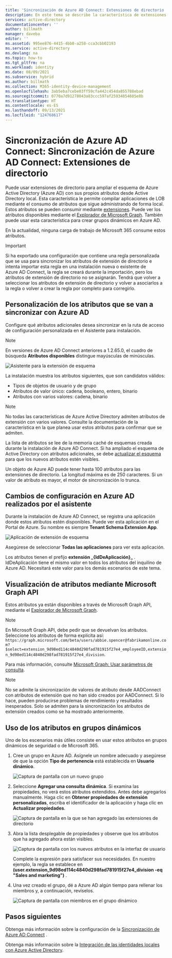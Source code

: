 ```yaml
---
title: 'Sincronización de Azure AD Connect: Extensiones de directorio | Microsoft Docs'
description: En este tema se describe la característica de extensiones de directorio en Azure AD Connect.
services: active-directory
documentationcenter: ''
author: billmath
manager: daveba
editor: ''
ms.assetid: 995ee876-4415-4bb0-a258-cca3cbb02193
ms.service: active-directory
ms.devlang: na
ms.topic: how-to
ms.tgt_pltfrm: na
ms.workload: identity
ms.date: 08/09/2021
ms.subservice: hybrid
ms.author: billmath
ms.collection: M365-identity-device-management
ms.openlocfilehash: 3ab5eba7cebe03ff59cfa442c454da855788ebad
ms.sourcegitcommit: 0770a7d91278043a83ccc597af25934854605e8b
ms.translationtype: HT
ms.contentlocale: es-ES
ms.lasthandoff: 09/13/2021
ms.locfileid: "124768617"
---
```

# <a name="azure-ad-connect-sync-directory-extensions"></a>Sincronización de Azure AD Connect: Sincronización de Azure AD Connect: Extensiones de directorio
Puede usar extensiones de directorio para ampliar el esquema de Azure Active Directory (Azure AD) con sus propios atributos desde Active Directory local. Esta característica le permite compilar aplicaciones de LOB mediante el consumo de atributos que sigue administrando de forma local. Estos atributos se pueden consumir mediante [extensiones](/graph/extensibility-overview
). Puede ver los atributos disponibles mediante el [Explorador de Microsoft Graph](https://developer.microsoft.com/graph/graph-explorer). También puede usar esta característica para crear grupos dinámicos en Azure AD.

En la actualidad, ninguna carga de trabajo de Microsoft 365 consume estos atributos.

>[!IMPORTANT]
>Si ha exportado una configuración que contiene una regla personalizada que se usa para sincronizar los atributos de extensión de directorio e intenta importar esta regla en una instalación nueva o existente de Azure AD Connect, la regla se creará durante la importación, pero los atributos de extensión de directorio no se asignarán.  Tendrá que volver a seleccionar los atributos de extensión de directorio y volver a asociarlos a la regla o volver a crear la regla por completo para corregirlo.

## <a name="customize-which-attributes-to-synchronize-with-azure-ad"></a>Personalización de los atributos que se van a sincronizar con Azure AD

Configure qué atributos adicionales desea sincronizar en la ruta de acceso de configuración personalizada en el Asistente para instalación.

> [!NOTE]
> En versiones de Azure AD Connect anteriores a 1.2.65.0, el cuadro de búsqueda **Atributos disponibles** distingue mayúsculas de minúsculas.

![Asistente para la extensión de esquema](./media/how-to-connect-sync-feature-directory-extensions/extension2.png)  

La instalación muestra los atributos siguientes, que son candidatos válidos:

* Tipos de objetos de usuario y de grupo
* Atributos de valor único: cadena, booleano, entero, binario
* Atributos con varios valores: cadena, binario

> [!NOTE]
> No todas las características de Azure Active Directory admiten atributos de extensión con varios valores. Consulte la documentación de la característica en la que planea usar estos atributos para confirmar que se admiten.

La lista de atributos se lee de la memoria caché de esquemas creada durante la instalación de Azure AD Connect. Si ha ampliado el esquema de Active Directory con atributos adicionales, se debe [actualizar el esquema](how-to-connect-installation-wizard.md#refresh-directory-schema) para que los nuevos atributos estén visibles.

Un objeto de Azure AD puede tener hasta 100 atributos para las extensiones de directorio. La longitud máxima es de 250 caracteres. Si un valor de atributo es mayor, el motor de sincronización lo trunca.

## <a name="configuration-changes-in-azure-ad-made-by-the-wizard"></a>Cambios de configuración en Azure AD realizados por el asistente

Durante la instalación de Azure AD Connect, se registra una aplicación donde estos atributos estén disponibles. Puede ver esta aplicación en el Portal de Azure. Su nombre es siempre **Tenant Schema Extension App**.

![Aplicación de extensión de esquema](./media/how-to-connect-sync-feature-directory-extensions/extension3new.png)

Asegúrese de seleccionar **Todas las aplicaciones** para ver esta aplicación.

Los atributos tienen el prefijo **extensión \_{IdDeAplicación}\_** . IdDeAplicación tiene el mismo valor en todos los atributos del inquilino de Azure AD. Necesitará este valor para los demás escenarios de este tema.

## <a name="viewing-attributes-using-the-microsoft-graph-api"></a>Visualización de atributos mediante Microsoft Graph API

Estos atributos ya están disponibles a través de Microsoft Graph API, mediante el [Explorador de Microsoft Graph](https://developer.microsoft.com/graph/graph-explorer#).

>[!NOTE]
> En Microsoft Graph API, debe pedir que se devuelvan los atributos. Seleccione los atributos de forma explícita así: `https://graph.microsoft.com/beta/users/abbie.spencer@fabrikamonline.com?$select=extension_9d98ed114c4840d298fad781915f27e4_employeeID,extension_9d98ed114c4840d298fad781915f27e4_division`.
>
> Para más información, consulte [Microsoft Graph: Usar parámetros de consulta](/graph/query-parameters#select-parameter).

>[!NOTE]
> No se admite la sincronización de valores de atributo desde AADConnect con atributos de extensión que no han sido creados por AADConnect. Si lo hace, pueden producirse problemas de rendimiento y resultados inesperados. Solo se admiten para la sincronización los atributos de extensión creados como se ha mostrado anteriormente.

## <a name="use-the-attributes-in-dynamic-groups"></a>Uso de los atributos en grupos dinámicos

Uno de los escenarios más útiles consiste en usar estos atributos en grupos dinámicos de seguridad o de Microsoft 365.

1. Cree un grupo en Azure AD. Asígnele un nombre adecuado y asegúrese de que la opción **Tipo de pertenencia** está establecida en **Usuario dinámico**.

   ![Captura de pantalla con un nuevo grupo](./media/how-to-connect-sync-feature-directory-extensions/dynamicgroup1.png)

2. Seleccione **Agregar una consulta dinámica**. Si examina las propiedades, no verá estos atributos extendidos. Antes debe agregarlos manualmente. Haga clic en **Obtener propiedades de extensión personalizadas**, escriba el identificador de la aplicación y haga clic en **Actualizar propiedades**.

   ![Captura de pantalla en la que se han agregado las extensiones de directorio](./media/how-to-connect-sync-feature-directory-extensions/dynamicgroup2.png) 

3. Abra la lista desplegable de propiedades y observe que los atributos que ha agregado ahora están visibles.

   ![Captura de pantalla con los nuevos atributos en la interfaz de usuario](./media/how-to-connect-sync-feature-directory-extensions/dynamicgroup3.png)

   Complete la expresión para satisfacer sus necesidades. En nuestro ejemplo, la regla se establece en **(user.extension_9d98ed114c4840d298fad781915f27e4_division -eq "Sales and marketing")** .

4. Una vez creado el grupo, dé a Azure AD algún tiempo para rellenar los miembros y, a continuación, revíselos.

   ![Captura de pantalla con miembros en el grupo dinámico](./media/how-to-connect-sync-feature-directory-extensions/dynamicgroup4.png)  

## <a name="next-steps"></a>Pasos siguientes
Obtenga más información sobre la configuración de la [Sincronización de Azure AD Connect](how-to-connect-sync-whatis.md) .

Obtenga más información sobre la [Integración de las identidades locales con Azure Active Directory](whatis-hybrid-identity.md).
